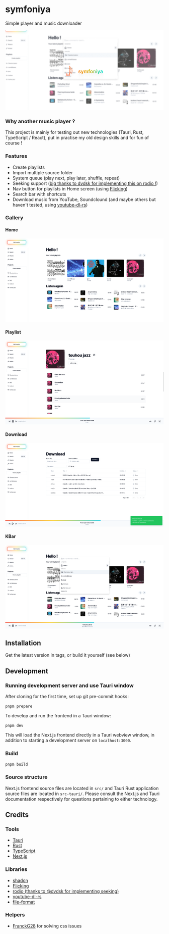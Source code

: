 # symfoniya
Simple player and music downloader

![intro_image](public/test.png)

### Why another music player ?
This project is mainly for testing out new technologies (Tauri, Rust, TypeScript / React), put in practise my old design skills and for fun of course !

### Features
- Create playlists
- Import multiple source folder
- System queue (play next, play later, shuffle, repeat)
- Seeking support ([big thanks to dvdsk for implementing this on rodio !](https://github.com/RustAudio/rodio/pull/513))
- Nav button for playlists in Home screen (using [Flicking](https://naver.github.io/egjs-flicking/))
- Search bar with shortcuts
- Download music from YouTube, Soundclound (and maybe others but haven't tested, using [youtube-dl-rs](https://github.com/GyrosOfWar/youtube-dl-rs))

### Gallery
#### Home
![home](public/home_page.png)
#### Playlist
![playlist](public/playlist_page.png)
#### Download
![download](public/dl_page.png)
#### KBar
![kbar](public/home.png)

## Installation
Get the latest version in tags, or build it yourself (see below)

## Development

### Running development server and use Tauri window

After cloning for the first time, set up git pre-commit hooks:

```shell
pnpm prepare
```

To develop and run the frontend in a Tauri window:

```shell
pnpm dev
```

This will load the Next.js frontend directly in a Tauri webview window, in addition to
starting a development server on `localhost:3000`.

### Build

```shell
pnpm build
```

### Source structure

Next.js frontend source files are located in `src/` and Tauri Rust application source
files are located in `src-tauri/`. Please consult the Next.js and Tauri documentation
respectively for questions pertaining to either technology.

## Credits

### Tools
- [Tauri](https://tauri.app/)
- [Rust](https://www.rust-lang.org/)
- [TypeScript](https://www.typescriptlang.org/)
- [Next.js](https://nextjs.org/)

### Libraries
- [shadcn](https://ui.shadcn.com/)
- [Flicking](https://naver.github.io/egjs-flicking/)
- [rodio (thanks to @dvdsk for implementing seeking)](https://github.com/RustAudio/rodio/pull/513)
- [youtube-dl-rs](https://github.com/GyrosOfWar/youtube-dl-rs)
- [file-format](https://github.com/mmalecot/file-format)


### Helpers
- [FranckG28](https://github.com/FranckG28) for solving css issues


